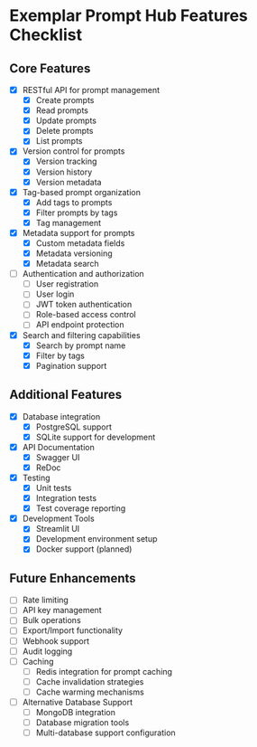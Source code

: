 # Exemplar Prompt Hub Features Checklist

## Core Features

- [x] RESTful API for prompt management
  - [x] Create prompts
  - [x] Read prompts
  - [x] Update prompts
  - [x] Delete prompts
  - [x] List prompts

- [x] Version control for prompts
  - [x] Version tracking
  - [x] Version history
  - [x] Version metadata

- [x] Tag-based prompt organization
  - [x] Add tags to prompts
  - [x] Filter prompts by tags
  - [x] Tag management

- [x] Metadata support for prompts
  - [x] Custom metadata fields
  - [x] Metadata versioning
  - [x] Metadata search

- [ ] Authentication and authorization
  - [ ] User registration
  - [ ] User login
  - [ ] JWT token authentication
  - [ ] Role-based access control
  - [ ] API endpoint protection

- [x] Search and filtering capabilities
  - [x] Search by prompt name
  - [x] Filter by tags
  - [x] Pagination support

## Additional Features

- [x] Database integration
  - [x] PostgreSQL support
  - [x] SQLite support for development

- [x] API Documentation
  - [x] Swagger UI
  - [x] ReDoc

- [x] Testing
  - [x] Unit tests
  - [x] Integration tests
  - [x] Test coverage reporting

- [x] Development Tools
  - [x] Streamlit UI
  - [x] Development environment setup
  - [x] Docker support (planned)

## Future Enhancements

- [ ] Rate limiting
- [ ] API key management
- [ ] Bulk operations
- [ ] Export/Import functionality
- [ ] Webhook support
- [ ] Audit logging
- [ ] Caching
  - [ ] Redis integration for prompt caching
  - [ ] Cache invalidation strategies
  - [ ] Cache warming mechanisms
- [ ] Alternative Database Support
  - [ ] MongoDB integration
  - [ ] Database migration tools
  - [ ] Multi-database support configuration 